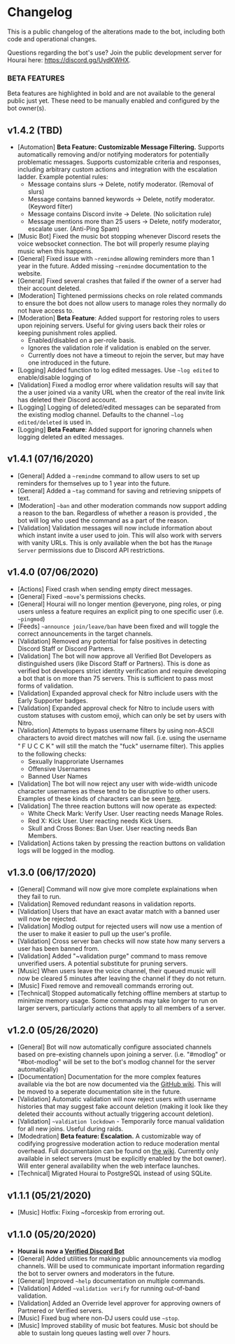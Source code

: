 # Changelog

This is a public changelog of the alterations made to the bot, including both
code and operational changes.

Questions regarding the bot's use? Join the public development server for Hourai
here: https://discord.gg/UydKWHX.

### BETA FEATURES

Beta features are highlighted in bold and are not available to the general public
just yet. These need to be manually enabled and configured by the bot owner(s).

## v1.4.2 (TBD)

 * [Automation] **Beta Feature: Customizable Message Filtering.** Supports
   automatically removing and/or notifying moderators for potentially
   problematic messages. Supports customizable criteria and responses, including
   arbitrary custom actions and integration with the escalation ladder. Example
   potential rules:
   * Message contains slurs -> Delete, notify moderator. (Removal of
     slurs)
   * Message contains banned keywords -> Delete, notify moderator. (Keyword
     filter)
   * Message contains Discord invite -> Delete. (No solicitation rule)
   * Message mentions more than 25 users -> Delete, notify moderator,
     escalate user. (Anti-Ping Spam)
 * [Music Bot] Fixed the music bot stopping whenever Discord resets the voice
   websocket connection. The bot will properly resume playing music when this
   happens.
 * [General] Fixed issue with `~remindme` allowing reminders more than 1 year in
   the future. Added missing `~remindme` documentation to the website.
 * [General] Fixed several crashes that failed if the owner of a server had their
   account deleted.
 * [Moderation] Tightened permissions checks on role related commands to ensure
   the bot does not allow users to manage roles they normally do not have access
   to.
 * [Moderation] **Beta Feature**: Added support for restoring roles to users upon
   rejoining servers. Useful for giving users back their roles or keeping
   punishment roles applied.
   * Enabled/disabled on a per-role basis.
   * Ignores the validation role if validation is enabled on the server.
   * Currently does not have a timeout to rejoin the server, but may have one
     introduced in the future.
 * [Logging] Added function to log edited messages. Use `~log edited` to
   enable/disable logging of
 * [Validation] Fixed a modlog error where validation results will say that the
   a user joined via a vanity URL when the creator of the real invite link has
   deleted their Discord account.
 * [Logging] Logging of deleted/edited messages can be separated from the
   existing modlog channel. Defaults to the channel `~log edited/deleted` is used
   in.
 * [Logging] **Beta Feature**: Added support for ignoring channels when logging
   deleted an edited messages.

## v1.4.1 (07/16/2020)

 * [General] Added a `~remindme` command to allow users to set up reminders for
   themselves up to 1 year into the future.
 * [General] Added a `~tag` command for saving and retrieving snippets of text.
 * [Moderation] `~ban` and other moderation commands now support adding a reason
   to the ban. Regardless of whether a reason is provided , the bot will log who
   used the command as a part of the reason.
 * [Validation] Validation messages will now include information about which
   instant invite a user used to join. This will also work with servers with
   vanity URLs. This is only available when the bot has the `Manage Server`
   permissions due to Discord API restrictions.

## v1.4.0 (07/06/2020)

 * [Actions] Fixed crash when sending empty direct messages.
 * [General] Fixed `~move`'s permissions checks.
 * [General] Hourai will no longer mention @everyone, ping roles, or ping users
   unless a feature requires an explicit ping to one specific user (i.e.
   `~pingmod`)
 * [Feeds] `~announce join/leave/ban` have been fixed and will toggle the correct
   announcements in the target channels.
 * [Validation] Removed any potential for false positives in detecting Discord
   Staff or Discord Partners.
 * [Validation] The bot will now approve all Verified Bot Developers as
   distinguished users (like Discord Staff or Partners). This is done as verified
   bot developers strict identity verification and require developing a bot that
   is on more than 75 servers. This is sufficient to pass most forms of
   validation.
 * [Validation] Expanded approval check for Nitro include users with the Early
   Supporter badges.
 * [Validation] Expanded approval check for Nitro to include users with custom
   statuses with custom emoji, which can only be set by users with Nitro.
 * [Validation] Attempts to bypass username filters by using non-ASCII characters
   to avoid direct matches will now fail. (i.e. using the username "ＦＵＣＣＫ"
   will still the match the "fuck" username filter). This applies to the
   following checks:
   - Sexually Inapproriate Usernames
   - Offensive Usernames
   - Banned User Names
 * [Validation] The bot will now reject any user with wide-width unicode
   character usernames as these tend to be disruptive to other users. Examples
   of these kinds of characters can be seen
   [here](https://www.reddit.com/r/Unicode/comments/5qa7e7/widestlongest_unicode_characters_list/).
 * [Validation] The three reaction buttons will now operate as expected:
   - White Check Mark: Verify User. User reacting needs Manage Roles.
   - Red X: Kick User. User reacting needs Kick Users.
   - Skull and Cross Bones: Ban User. User reacting needs Ban Members.
 * [Validation] Actions taken by pressing the reaction buttons on validation logs
   will be logged in the modlog.

## v1.3.0 (06/17/2020)

 * [General] Command will now give more complete explainations when they fail to
   run.
 * [Validation] Removed redundant reasons in validation reports.
 * [Validation] Users that have an exact avatar match with a banned user will now
   be rejected.
 * [Validation] Modlog output for rejected users will now use a mention of
   the user to make it easier to pull up the user's profile.
 * [Validation] Cross server ban checks will now state how many servers a user
   has been banned from.
 * [Validation] Added "~validation purge" command to mass remove unverified
   users. A potential substitute for pruning servers.
 * [Music] When users leave the voice channel, their queued music will now be
   cleared 5 minutes after leaving the channel if they do not return.
 * [Music] Fixed remove and removeall commands erroring out.
 * [Technical] Stopped automatically fetching offline members at startup to
   minimize memory usage. Some commands may take longer to run on larger
   servers, particularly actions that apply to all members of a server.

## v1.2.0 (05/26/2020)

 * [General] Bot will now automatically configure associated channels based on
   pre-existing channels upon joining a server. (i.e. "#modlog" or "#bot-modlog"
   will be set to the bot's modlog channel for the server automatically)
 * [Documentation] Documentation for the more complex features available via the
   bot are now documented via the [GitHub
   wiki](https://github.com/james7132/Hourai/wiki). This will be moved to a
   seperate documentation site in the future.
 * [Validation] Automatic validation will now reject users with username
   histories that may suggest fake account deletion (making it look like they
   deleted their accounts without actually triggering account deletion).
 * [Validation] `~valdiation lockdown` - Temporarily force manual validation for
   all new joins. Useful during raids.
 * [Modedration] **Beta feature: Escalation.** A customizable way of codifying
   progressive moderation action to reduce moderation mental overhead. Full
   documentaion can be found on [the
   wiki](https://github.com/james7132/Hourai/wiki/Escalation-Ladder). Currently
   only available in select
   servers (must be explicitly enabled by the bot owner). Will enter general
   availability when the web interface launches.
 * [Technical] Migrated Hourai to PostgreSQL instead of using SQLite.

## v1.1.1 (05/21/2020)

 * [Music] Hotfix: Fixing ~forceskip from erroring out.

## v1.1.0 (05/20/2020)

 * **Hourai is now a [Verified Discord Bot](https://support.discord.com/hc/en-us/articles/360040720412-Bot-Verification-and-Data-Whitelisting)**
 * [General] Added utilities for making public announcements via modlog channels.
   Will be used to communicate important information regarding the bot to server
   owners and moderators in the future.
 * [General] Improved `~help` documentation on multiple commands.
 * [Validation] Added `~validation verify` for running out-of-band validation.
 * [Validation] Added an Override level approver for approving owners of
   Partnered or Verified servers.
 * [Music] Fixed bug where non-DJ users could use `~stop`.
 * [Music] Improved stability of music bot features. Music bot should be able to
   sustain long queues lasting well over 7 hours.
